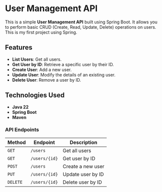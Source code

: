 # User Management API

This is a simple **User Management API** built using Spring Boot. It allows you to perform basic CRUD (Create, Read, Update, Delete) operations on users. This is my first project using Spring.

## Features
- **List Users**: Get all users.
- **Get User by ID**: Retrieve a specific user by their ID.
- **Create User**: Add a new user.
- **Update User**: Modify the details of an existing user.
- **Delete User**: Remove a user by ID.

## Technologies Used
- **Java 22** 
- **Spring Boot** 
- **Maven**

### API Endpoints

| Method   | Endpoint      | Description         |
|----------|---------------|---------------------|
| `GET`    | `/users`      | Get all users       |
| `GET`    | `/users/{id}` | Get user by ID      |
| `POST`   | `/users`      | Create a new user   |
| `PUT`    | `/users/{id}` | Update user by ID   |
| `DELETE` | `/users/{id}` | Delete user by ID   |
